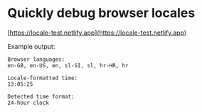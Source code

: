 # Quickly debug browser locales

[https://locale-test.netlify.app](https://locale-test.netlify.app)

Example output:

```
Browser languages:
en-GB, en-US, en, sl-SI, sl, hr-HR, hr

Locale-formatted time:
13:05:25

Detected time format:
24-hour clock
```
